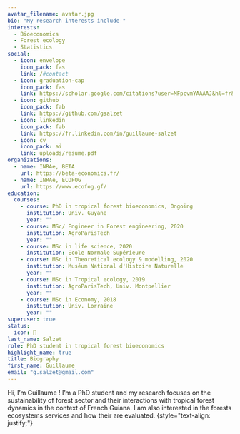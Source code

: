 ```yaml
---
avatar_filename: avatar.jpg
bio: "My research interests include "
interests:
  - Bioeconomics
  - Forest ecology
  - Statistics
social:
  - icon: envelope
    icon_pack: fas
    link: /#contact
  - icon: graduation-cap
    icon_pack: fas
    link: https://scholar.google.com/citations?user=MFpcvmYAAAAJ&hl=fr&oi=ao
  - icon: github
    icon_pack: fab
    link: https://github.com/gsalzet
  - icon: linkedin
    icon_pack: fab
    link: https://fr.linkedin.com/in/guillaume-salzet
  - icon: cv
    icon_pack: ai
    link: uploads/resume.pdf
organizations:
  - name: INRAe, BETA
    url: https://beta-economics.fr/
  - name: INRAe, ECOFOG
    url: https://www.ecofog.gf/
education:
  courses:
    - course: PhD in tropical forest bioeconomics, Ongoing
      institution: Univ. Guyane
      year: ""
    - course: MSc/ Engineer in Forest engineering, 2020
      institution: AgroParisTech
      year: ""
    - course: MSc in life science, 2020
      institution: Ecole Normale Supérieure
    - course: MSc in Theoretical ecology & modelling, 2020
      institution: Muséum National d'Histoire Naturelle
      year: ""
    - course: MSc in Tropical ecology, 2019
      institution: AgroParisTech, Univ. Montpellier
      year: ""
    - course: MSc in Economy, 2018
      institution: Univ. Lorraine
      year: ""
superuser: true
status:
  icon: 🌳
last_name: Salzet
role: PhD student in tropical forest bioeconomics
highlight_name: true
title: Biography
first_name: Guillaume
email: "g.salzet@gmail.com"
---
```

Hi, I’m Guillaume ! I’m a PhD student and my research focuses on the sustainability of forest sector and their interactions with tropical forest dynamics in the context of French Guiana. I am also interested in the forests ecosystems services and how their are evaluated.
{style="text-align: justify;"}

